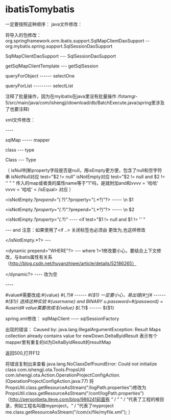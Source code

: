 # ibatisTomybatis
一定要按照这种顺序：
java文件修改：

将导入的包修改：
org.springframework.orm.ibatis.support.SqlMapClientDaoSupport  --org.mybatis.spring.support.SqlSessionDaoSupport

SqlMapClientDaoSupport   ---   SqlSessionDaoSupport

getSqlMapClientTemplate  ---   getSqlSession

queryForObject    ------   selectOne

queryForList      ---------  selectList

注释了批量操作，因为在myibatis在java里没有批量操作
/fotamgr-5/src/main/java/com/ishengji/download/db/BatchExecute.java(spring里涉及了也要注释)

xml文件修改：
<!DOCTYPE sqlMap PUBLIC "-//ibatis.apache.org//DTD SQL Map 2.0//EN" "http://ibatis.apache.org/dtd/sql-map-2.dtd">  ----
<!DOCTYPE mapper PUBLIC "-//mybatis.org//DTD Mapper 3.0//EN" "http://mybatis.org/dtd/mybatis-3-mapper.dtd">

sqlMap  ----- mapper

class --- type

Class --- Type

（
isNull判断property字段是否是null，用isEmpty更方便，包含了null和空字符串
isNotNull对应 test="$2 != null"
isNotEmpty对应 test="$2 != null and $2 != '' " "
传入的map或者类的属性name等于"1"吗，是就附加and和vvvv = '哈哈'
<isEqual property="name" compareValue="1" prepend="and">
vvvv = '哈哈'
< /isEqual>
对应
）

<isNotEmpty.*?prepend=\"(.*?)\".?property=\"(.*?)\"?> -----
<if test="$2 != null and $2 != '' ">\n	$1

<isNotEmpty.*?property=\"(.*?)\".?prepend=\"(.*?)\"?> -----
<if test="$1 != null and $1 != '' ">\n	$2

<isNotEmpty.*?property=\"(.*?)\"  ----   <if test="$1 != null and $1 != '' "

<isNotEmpty  prepend="and" >---  and
注意：如果使用了<if ..> 关闭标签也必须由</isNotEmpty> 更改为</if>,<isNotNull>也这样修改

</isNotEmpty.*?> ---  </if>

<dynamic prepend="WHERE"?> ---  where 1=1修改要小心，要结合上下文修改，与ibatis属性有关系（http://blog.csdn.net/huyanzhiwei/article/details/52186265）

<dynamic>  </dynamic?>  ---- 改为空


<iterate  conjunction ="," >  ----  <foreach  item="item" collection="list" separator ="," >



#value#需要改成:#{value}
#(.*?)#  ------  #{$1}  一定要小心，易出错(#[^{](.*?)#  ------  #{$1})
选择这种实验
#{username} and BINARY u.password=#{password}
= #userid#
$value$需要改成:${value}
\$(.*?)\$  ------  \${$1}

spring.xml修改：
sqlMapClient  ----  sqlSessionFactory

出现的错误：
Caused by: java.lang.IllegalArgumentException: Result Maps collection already contains value for newDown.DeltaByidResult
表示有个mapper里有重复的id为DeltaByidResult的resultMap

返回500,打开F12

将错误复制出来查看
java.lang.NoClassDefFoundError: Could not initialize class com.ishengji.ota.Tools.PropsUtil
	com.ishengji.ota.Action.OperationProjectConfigAction.<init>(OperationProjectConfigAction.java:77)
将PropsUtil.class.getResourceAsStream("/logPath.properties")修改为
PropsUtil.class.getResourceAsStream("/conf/logPath.properties")
（http://personbeta.iteye.com/blog/986241前面有 “   / ” 
“ / ”代表了工程的根目录，例如工程名叫做myproject，“ / ”代表了myproject 
me.class.getResourceAsStream("/com/x/file/myfile.xml"); ）